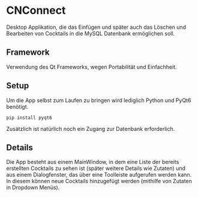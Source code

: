 # CNConnect

Desktop Applikation, die das Einfügen und später auch das Löschen und Bearbeiten von Cocktails in die MySQL Datenbank ermöglichen soll.

## Framework

Verwendung des Qt Frameworks, wegen Portabilität und Einfachheit.

## Setup

Um die App selbst zum Laufen zu bringen wird lediglich Python und PyQt6 benötigt.

`pip install pyqt6`

Zusätzlich ist natürlich noch ein Zugang zur Datenbank erforderlich.

## Details

Die App besteht aus einem MainWindow, in dem eine Liste der bereits erstellten Cocktails zu sehen ist (später weitere Details wie Zutaten) und aus einem Dialogfenster, das über eine Toolleiste aufgerufen werden kann.
In diesem können neue Cocktails hinzugefügt werden (mithilfe von Zutaten in Dropdown Menüs).
